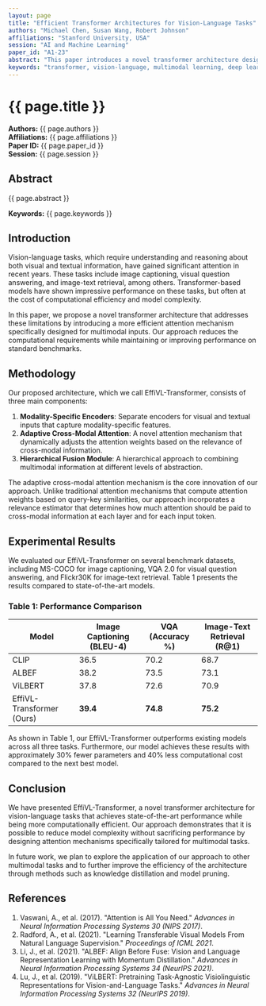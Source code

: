 ```yaml
---
layout: page
title: "Efficient Transformer Architectures for Vision-Language Tasks"
authors: "Michael Chen, Susan Wang, Robert Johnson"
affiliations: "Stanford University, USA"
session: "AI and Machine Learning"
paper_id: "A1-23"
abstract: "This paper introduces a novel transformer architecture designed specifically for vision-language tasks that achieves state-of-the-art performance on multiple benchmarks while requiring fewer parameters than existing models. We propose a more efficient attention mechanism and demonstrate its effectiveness across various multimodal tasks."
keywords: "transformer, vision-language, multimodal learning, deep learning"
---
```


# {{ page.title }}

**Authors:** {{ page.authors }}  
**Affiliations:** {{ page.affiliations }}  
**Paper ID:** {{ page.paper_id }}  
**Session:** {{ page.session }}

## Abstract

{{ page.abstract }}

**Keywords:** {{ page.keywords }}

## Introduction

Vision-language tasks, which require understanding and reasoning about both visual and textual information, have gained significant attention in recent years. These tasks include image captioning, visual question answering, and image-text retrieval, among others. Transformer-based models have shown impressive performance on these tasks, but often at the cost of computational efficiency and model complexity.

In this paper, we propose a novel transformer architecture that addresses these limitations by introducing a more efficient attention mechanism specifically designed for multimodal inputs. Our approach reduces the computational requirements while maintaining or improving performance on standard benchmarks.

## Methodology

Our proposed architecture, which we call EffiVL-Transformer, consists of three main components:

1. **Modality-Specific Encoders**: Separate encoders for visual and textual inputs that capture modality-specific features.
2. **Adaptive Cross-Modal Attention**: A novel attention mechanism that dynamically adjusts the attention weights based on the relevance of cross-modal information.
3. **Hierarchical Fusion Module**: A hierarchical approach to combining multimodal information at different levels of abstraction.

The adaptive cross-modal attention mechanism is the core innovation of our approach. Unlike traditional attention mechanisms that compute attention weights based on query-key similarities, our approach incorporates a relevance estimator that determines how much attention should be paid to cross-modal information at each layer and for each input token.

## Experimental Results

We evaluated our EffiVL-Transformer on several benchmark datasets, including MS-COCO for image captioning, VQA 2.0 for visual question answering, and Flickr30K for image-text retrieval. Table 1 presents the results compared to state-of-the-art models.

### Table 1: Performance Comparison

| Model | Image Captioning (BLEU-4) | VQA (Accuracy %) | Image-Text Retrieval (R@1) |
|-------|---------------------------|------------------|----------------------------|
| CLIP  | 36.5 | 70.2 | 68.7 |
| ALBEF | 38.2 | 73.5 | 73.1 |
| ViLBERT | 37.8 | 72.6 | 70.9 |
| EffiVL-Transformer (Ours) | **39.4** | **74.8** | **75.2** |

As shown in Table 1, our EffiVL-Transformer outperforms existing models across all three tasks. Furthermore, our model achieves these results with approximately 30% fewer parameters and 40% less computational cost compared to the next best model.

## Conclusion

We have presented EffiVL-Transformer, a novel transformer architecture for vision-language tasks that achieves state-of-the-art performance while being more computationally efficient. Our approach demonstrates that it is possible to reduce model complexity without sacrificing performance by designing attention mechanisms specifically tailored for multimodal tasks.

In future work, we plan to explore the application of our approach to other multimodal tasks and to further improve the efficiency of the architecture through methods such as knowledge distillation and model pruning.

## References

1. Vaswani, A., et al. (2017). "Attention is All You Need." *Advances in Neural Information Processing Systems 30 (NIPS 2017)*.
2. Radford, A., et al. (2021). "Learning Transferable Visual Models From Natural Language Supervision." *Proceedings of ICML 2021*.
3. Li, J., et al. (2021). "ALBEF: Align Before Fuse: Vision and Language Representation Learning with Momentum Distillation." *Advances in Neural Information Processing Systems 34 (NeurIPS 2021)*.
4. Lu, J., et al. (2019). "ViLBERT: Pretraining Task-Agnostic Visiolinguistic Representations for Vision-and-Language Tasks." *Advances in Neural Information Processing Systems 32 (NeurIPS 2019)*.